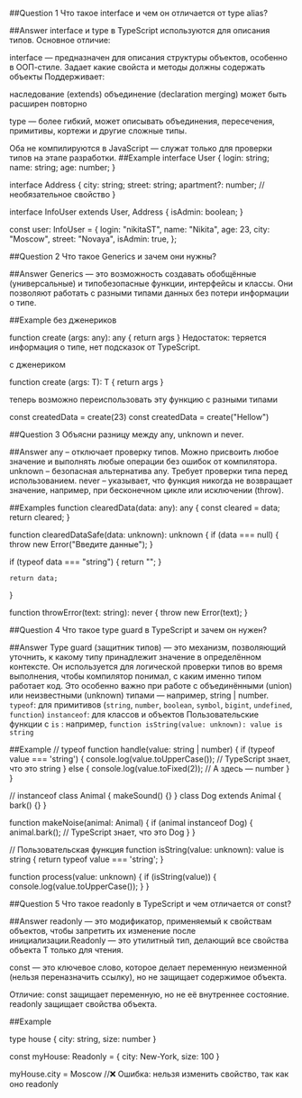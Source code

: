 ##Question 1
Что такое interface и чем он отличается от type alias?

##Answer
interface и type в TypeScript используются для описания типов. Основное отличие:

interface — предназначен для описания структуры объектов, особенно в ООП-стиле. Задает какие свойста и методы должны содержать объекты
Поддерживает:

наследование (extends)
объединение (declaration merging)
может быть расширен повторно

type — более гибкий, может описывать объединения, пересечения, примитивы, кортежи и другие сложные типы.

Оба не компилируются в JavaScript — служат только для проверки типов на этапе разработки.
##Example
interface User {
login: string;
name: string;
age: number;
}

interface Address {
city: string;
street: string;
apartment?: number; // необязательное свойство
}

interface InfoUser extends User, Address {
isAdmin: boolean;
}

const user: InfoUser = {
login: "nikitaST",
name: "Nikita",
age: 23,
city: "Moscow",
street: "Novaya",
isAdmin: true,
};

##Question 2
Что такое Generics и зачем они нужны?

##Answer
Generics — это возможность создавать обобщённые (универсальные) и типобезопасные функции, интерфейсы и классы. Они позволяют работать с разными типами данных без потери информации о типе.

##Example
без дженериков

function create (args: any): any {
return args
}
Недостаток: теряется информация о типе, нет подсказок от TypeScript.

с дженериком

function create <T> (args: T): T {
return args
}

теперь возможно переиспользовать эту функцию с разными типами

const createdData = create<number>(23)
const createdData = create<string>("Hellow")

##Question 3
Объясни разницу между any, unknown и never.

##Answer
any – отключает проверку типов. Можно присвоить любое значение и выполнять любые операции без ошибок от компилятора.
unknown – безопасная альтернатива any. Требует проверки типа перед использованием.
never – указывает, что функция никогда не возвращает значение, например, при бесконечном цикле или исключении (throw).

##Examples
function clearedData(data: any): any {
const cleared = data;
return cleared;
}

function clearedDataSafe(data: unknown): unknown {
if (data === null) {
throw new Error("Введите данные");
}

if (typeof data === "string") {
return "";
}

    return data;

}

function throwError(text: string): never {
throw new Error(text);
}

##Question 4
Что такое type guard в TypeScript и зачем он нужен?

##Answer
Type guard (защитник типов) — это механизм, позволяющий уточнить, к какому типу принадлежит значение в определённом контексте. Он используется для логической проверки типов во время выполнения, чтобы компилятор понимал, с каким именно типом работает код. Это особенно важно при работе с объединёнными (union) или неизвестными (unknown) типами — например, string | number.
`typeof`: для примитивов (`string`, `number`, `boolean`, `symbol`, `bigint`, `undefined`, `function`)
`instanceof`: для классов и объектов
Пользовательские функции с `is` : например, `function isString(value: unknown): value is string`

##Example
// typeof
function handle(value: string | number) {
if (typeof value === 'string') {
console.log(value.toUpperCase()); // TypeScript знает, что это string
} else {
console.log(value.toFixed(2)); // А здесь — number
}
}

// instanceof
class Animal {
makeSound() {}
}
class Dog extends Animal {
bark() {}
}

function makeNoise(animal: Animal) {
if (animal instanceof Dog) {
animal.bark(); // TypeScript знает, что это Dog
}
}

// Пользовательская функция
function isString(value: unknown): value is string {
return typeof value === 'string';
}

function process(value: unknown) {
if (isString(value)) {
console.log(value.toUpperCase());
}
}

##Question 5
Что такое readonly в TypeScript и чем отличается от const?

##Answer
readonly — это модификатор, применяемый к свойствам объектов, чтобы запретить их изменение после инициализации.Readonly<T> — это утилитный тип, делающий все свойства объекта T только для чтения.

const — это ключевое слово, которое делает переменную неизменной (нельзя переназначить ссылку), но не защищает содержимое объекта.

Отличие:
const защищает переменную, но не её внутреннее состояние.
readonly защищает свойства объекта.

##Example

type house {
city: string,
size: number
}

const myHouse: Readonly<house> = {
city: New-York,
size: 100
}

myHouse.city = Moscow //❌ Ошибка: нельзя изменить свойство, так как оно readonly
